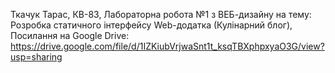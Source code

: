 Ткачук Тарас, КВ-83, Лабораторна робота №1 з ВЕБ-дизайну на тему: Розробка статичного інтерфейсу Web-додатка (Кулінарний блог),
Посилання на Google Drive: https://drive.google.com/file/d/1IZKiubVrjwaSnt1t_ksqTBXphpxyaO3G/view?usp=sharing
